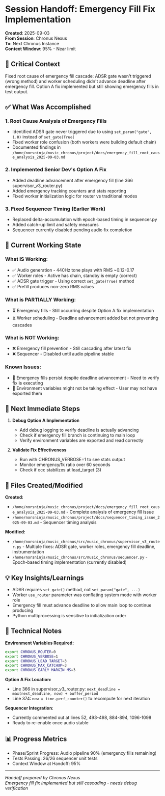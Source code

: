 # Session Handoff: Emergency Fill Fix Implementation

**Created**: 2025-09-03  
**From Session**: Chronus Nexus  
**To**: Next Chronus Instance  
**Context Window**: 95% - Near limit

## 🎯 Critical Context

Fixed root cause of emergency fill cascade: ADSR gate wasn't triggered (wrong method) and worker scheduling didn't advance deadline after emergency fill. Option A fix implemented but still showing emergency fills in test output.

## ✅ What Was Accomplished

### 1. Root Cause Analysis of Emergency Fills

- Identified ADSR gate never triggered due to using `set_param("gate", 1.0)` instead of `set_gate(True)`
- Fixed worker role confusion (both workers were building default chain)
- Documented findings in `/home/norsninja/music_chronus/project/docs/emergency_fill_root_cause_analysis_2025-09-03.md`

### 2. Implemented Senior Dev's Option A Fix

- Added deadline advancement after emergency fill (line 366 supervisor_v3_router.py)
- Added emergency tracking counters and stats reporting
- Fixed worker initialization logic for router vs traditional modes

### 3. Fixed Sequencer Timing (Earlier Work)

- Replaced delta-accumulation with epoch-based timing in sequencer.py
- Added catch-up limit and safety measures
- Sequencer currently disabled pending audio fix completion

## 🚧 Current Working State

### What IS Working:

- ✅ Audio generation - 440Hz tone plays with RMS ~0.12-0.17
- ✅ Worker roles - Active has chain, standby is empty (correct)
- ✅ ADSR gate trigger - Using correct `set_gate(True)` method
- ✅ Prefill produces non-zero RMS values

### What is PARTIALLY Working:

- ⏳ Emergency fills - Still occurring despite Option A fix implementation
- ⏳ Worker scheduling - Deadline advancement added but not preventing cascades

### What is NOT Working:

- ❌ Emergency fill prevention - Still cascading after latest fix
- ❌ Sequencer - Disabled until audio pipeline stable

### Known Issues:

- 🐛 Emergency fills persist despite deadline advancement - Need to verify fix is executing
- 🐛 Environment variables might not be taking effect - User may not have exported them

## 🚨 Next Immediate Steps

1. **Debug Option A Implementation**
   - Add debug logging to verify deadline is actually advancing
   - Check if emergency fill branch is continuing to main loop
   - Verify environment variables are exported and read correctly

2. **Validate Fix Effectiveness**
   - Run with CHRONUS_VERBOSE=1 to see stats output
   - Monitor emergency/1k ratio over 60 seconds
   - Check if occ stabilizes at lead_target (3)

## 📁 Files Created/Modified

**Created:**

- `/home/norsninja/music_chronus/project/docs/emergency_fill_root_cause_analysis_2025-09-03.md` - Complete analysis of emergency fill issue
- `/home/norsninja/music_chronus/project/docs/sequencer_timing_issue_2025-09-03.md` - Sequencer timing analysis

**Modified:**

- `/home/norsninja/music_chronus/src/music_chronus/supervisor_v3_router.py` - Multiple fixes: ADSR gate, worker roles, emergency fill deadline, instrumentation
- `/home/norsninja/music_chronus/src/music_chronus/sequencer.py` - Epoch-based timing implementation (currently disabled)

## 💡 Key Insights/Learnings

- ADSR requires `set_gate()` method, not `set_param("gate", ...)`
- Worker `use_router` parameter was conflating system mode with worker role
- Emergency fill must advance deadline to allow main loop to continue producing
- Python multiprocessing is sensitive to initialization order

## 🔧 Technical Notes

**Environment Variables Required:**
```bash
export CHRONUS_ROUTER=0
export CHRONUS_VERBOSE=1
export CHRONUS_LEAD_TARGET=3
export CHRONUS_MAX_CATCHUP=3
export CHRONUS_EARLY_MARGIN_MS=3
```

**Option A Fix Location:**
- Line 366 in supervisor_v3_router.py: `next_deadline = max(next_deadline, now) + buffer_period`
- Line 374: `now = time.perf_counter()` to recompute for next iteration

**Sequencer Integration:**
- Currently commented out at lines 52, 493-498, 884-894, 1096-1098
- Ready to re-enable once audio stable

## 📊 Progress Metrics

- Phase/Sprint Progress: Audio pipeline 90% (emergency fills remaining)
- Tests Passing: 26/26 sequencer unit tests
- Context Window at Handoff: 95%

---

_Handoff prepared by Chronus Nexus_  
_Emergency fill fix implemented but still cascading - needs debug verification_